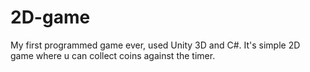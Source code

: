 # 2D-game
My first programmed game ever, used Unity 3D and C#. It's simple 2D game where u can collect coins against the timer.
